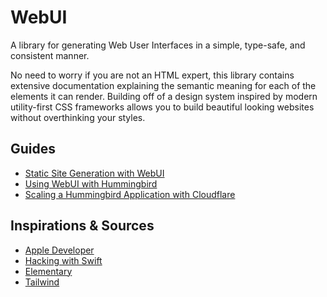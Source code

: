 # WebUI

A library for generating Web User Interfaces in a simple, type-safe, and consistent manner.

No need to worry if you are not an HTML expert, this library contains extensive documentation explaining the semantic meaning for each of the elements it can render. Building off of a design system inspired by modern utility-first CSS frameworks allows you to build beautiful looking websites without overthinking your styles.

## Guides

- [Static Site Generation with WebUI](./)
- [Using WebUI with Hummingbird](./)
- [Scaling a Hummingbird Application with Cloudflare](./)

## Inspirations & Sources

- [Apple Developer](https://developer.apple.com/videos/play/wwdc2021/10253/)
- [Hacking with Swift](https://www.hackingwithswift.com/articles/266/build-your-next-website-in-swift)
- [Elementary](https://github.com/sliemeobn/elementary/tree/main)
- [Tailwind](http://tailwindcss.com)
